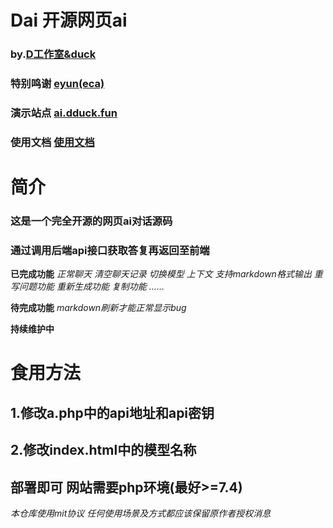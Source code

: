 # Dai 开源网页ai
### by.[D工作室&duck]
### 特别鸣谢 [eyun(eca)]
### 演示站点 [ai.dduck.fun]
### 使用文档 [使用文档]

# 简介
### 这是一个完全开源的网页ai对话源码
### 通过调用后端api接口获取答复再返回至前端
**已完成功能**
*正常聊天*
*清空聊天记录*
*切换模型*
*上下文*
*支持markdown格式输出*
*重写问题功能*
*重新生成功能*
*复制功能*
*……*

**待完成功能**
*markdown刷新才能正常显示bug*

**持续维护中**


# 食用方法
## 1.修改a.php中的api地址和api密钥
## 2.修改index.html中的模型名称
## 部署即可 网站需要php环境(最好>=7.4)

*本仓库使用mit协议*
*任何使用场景及方式都应该保留原作者授权消息*


[eyun(eca)]:https://eyun.xyz
[D工作室&duck]:https://www.dduck.fun
[ai.dduck.fun]:https://ai.dduck.fun
[使用文档]:https://www.dduck.fun/posts/help-for-dai
